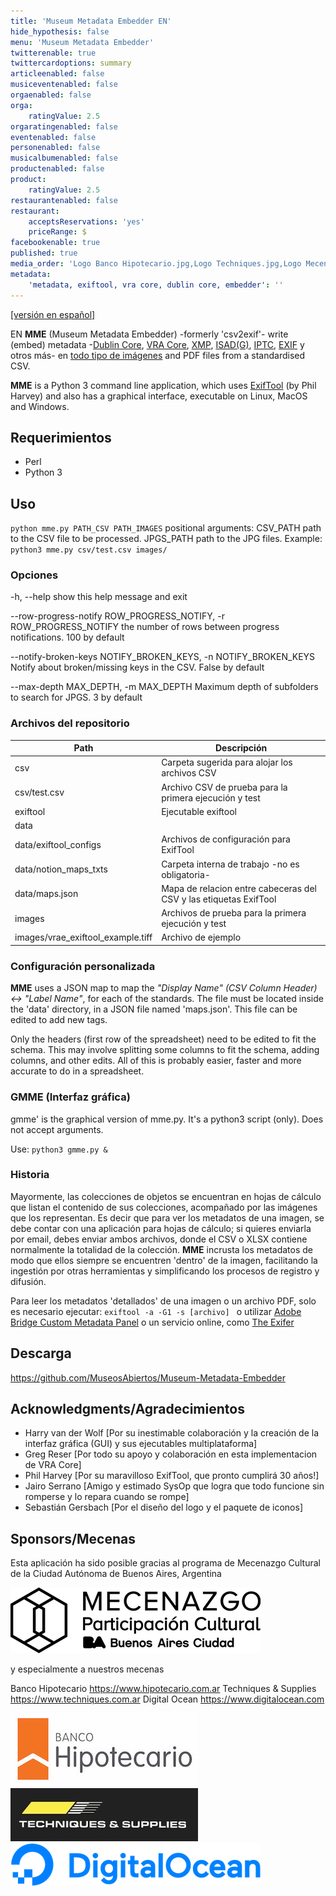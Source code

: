 ```yaml
---
title: 'Museum Metadata Embedder EN'
hide_hypothesis: false
menu: 'Museum Metadata Embedder'
twitterenable: true
twittercardoptions: summary
articleenabled: false
musiceventenabled: false
orgaenabled: false
orga:
    ratingValue: 2.5
orgaratingenabled: false
eventenabled: false
personenabled: false
musicalbumenabled: false
productenabled: false
product:
    ratingValue: 2.5
restaurantenabled: false
restaurant:
    acceptsReservations: 'yes'
    priceRange: $
facebookenable: true
published: true
media_order: 'Logo Banco Hipotecario.jpg,Logo Techniques.jpg,Logo Mecenazgo 2021 negro ch.png,DO_Logo_Horizontal_Blue.png'
metadata:
    'metadata, exiftool, vra core, dublin core, embedder': ''
---
```


[[versión en español]](https://docs.museosabiertos.org/es/museum-metadata-embedder)

EN **MME** (Museum Metadata Embedder) -formerly 'csv2exif'- write (embed) metadata -[Dublin Core](https://dublincore.org/specifications/dublin-core/), [VRA Core](https://core.vraweb.org/), [XMP](https://www.adobe.com/products/xmp.html), [ISAD(G)](https://www.ica.org/sites/default/files/CBPS_2000_Guidelines_ISAD(G)_Second-edition_EN.pdf), [IPTC](https://iptc.org/standards/photo-metadata/), [EXIF](https://docs.fileformat.com/image/exif/) y otros más- en [todo tipo de imágenes](https://exiftool.org/#supported) and PDF files from a standardised CSV.

**MME** is a Python 3 command line application, which uses [ExifTool](https://exiftool.org/) (by Phil Harvey) and also has a graphical interface, executable on Linux, MacOS and Windows.

## Requerimientos
* Perl
* Python 3

## Uso
<code>python mme.py PATH_CSV PATH_IMAGES</code>
positional arguments: CSV_PATH path to the CSV file to be processed. JPGS_PATH path to the JPG files.
Example: <code> python3 mme.py csv/test.csv images/</code>

### Opciones
-h, --help show this help message and exit

--row-progress-notify ROW_PROGRESS_NOTIFY, -r ROW_PROGRESS_NOTIFY
the number of rows between progress notifications. 100 by default

--notify-broken-keys NOTIFY_BROKEN_KEYS, -n NOTIFY_BROKEN_KEYS
Notify about broken/missing keys in the CSV. False by default

--max-depth MAX_DEPTH, -m MAX_DEPTH
Maximum depth of subfolders to search for JPGS. 3 by default

### Archivos del repositorio
| Path                             | Descripción                                                       |
| -------------------------------- | ----------------------------------------------------------------- |
| csv                              | Carpeta sugerida para alojar los archivos CSV                     |
| csv/test.csv                     | Archivo CSV de prueba para la primera ejecución y test            |
| exiftool                         | Ejecutable exiftool                                               |
| data                             |                                                                   |
| data/exiftool_configs            | Archivos de configuración para ExifTool                           |
| data/notion_maps_txts            | Carpeta interna de trabajo -no es obligatoria-                    |
| data/maps.json                   | Mapa de relacion entre cabeceras del CSV y las etiquetas ExifTool |
| images                           | Archivos de prueba para la primera ejecución y test               |
| images/vrae_exiftool_example.tiff | Archivo de ejemplo                                                |

### Configuración personalizada
**MME** uses a JSON map to map the _"Display Name" (CSV Column Header) <-> "Label Name"_, for each of the standards. The file must be located inside the 'data' directory, in a JSON file named 'maps.json'.
This file can be edited to add new tags.

Only the headers (first row of the spreadsheet) need to be edited to fit the schema. This may involve splitting some columns to fit the schema, adding columns, and other edits. All of this is probably easier, faster and more accurate to do in a spreadsheet.

### GMME (Interfaz gráfica)
gmme' is the graphical version of mme.py. It's a python3 script (only). Does not accept arguments.

Use:
<code>python3 gmme.py & </code>

### Historia
Mayormente, las colecciones de objetos se encuentran en hojas de cálculo que listan el contenido de sus colecciones, acompañado por las imágenes que los representan. Es decir que para ver los metadatos de una imagen, se debe contar con una aplicación para hojas de cálculo; si quieres enviarla por email, debes enviar ambos archivos, donde el CSV o XLSX contiene normalmente la totalidad de la colección.
**MME** incrusta los metadatos de modo que ellos siempre se encuentren 'dentro' de la imagen, facilitando la ingestión por otras herramientas y simplificando los procesos de registro y difusión.

Para leer los metadatos 'detallados' de una imagen o un archivo PDF, solo es necesario ejecutar:
<code>exiftool -a -G1 -s [archivo] </code>
o utilizar [Adobe Bridge Custom Metadata Panel](https://github.com/adobe-dmeservices/custom-metadata) o un servicio online, como [The Exifer](https://www.thexifer.net/)

## Descarga
https://github.com/MuseosAbiertos/Museum-Metadata-Embedder

## Acknowledgments/Agradecimientos
* Harry van der Wolf [Por su inestimable colaboración y la creación de la interfaz gráfica (GUI) y sus ejecutables multiplataforma]
* Greg Reser [Por todo su apoyo y colaboración en esta implementacion de VRA Core]
* Phil Harvey [Por su maravilloso ExifTool, que pronto cumplirá 30 años!]
* Jairo Serrano [Amigo y estimado SysOp que logra que todo funcione sin romperse y lo repara cuando se rompe]
* Sebastián Gersbach [Por el diseño del logo y el paquete de iconos]

## Sponsors/Mecenas
Esta aplicación ha sido posible gracias al programa de Mecenazgo Cultural de la Ciudad Autónoma de Buenos Aires, Argentina

![Logo%20Mecenazgo%202021%20negro%20ch](Logo%20Mecenazgo%202021%20negro%20ch.png "Logo%20Mecenazgo%202021%20negro%20ch")

y especialmente a nuestros mecenas

Banco Hipotecario https://www.hipotecario.com.ar
Techniques & Supplies https://www.techniques.com.ar
Digital Ocean https://www.digitalocean.com

![Logo%20Banco%20Hipotecario](Logo%20Banco%20Hipotecario.jpg "Logo%20Banco%20Hipotecario")
![Logo%20Techniques](Logo%20Techniques.jpg "Logo%20Techniques")
![DO_Logo_Horizontal_Blue](DO_Logo_Horizontal_Blue.png "DO_Logo_Horizontal_Blue")